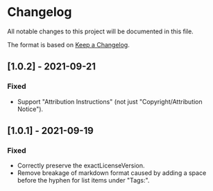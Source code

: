 # Changelog
All notable changes to this project will be documented in this file.

The format is based on [Keep a Changelog](https://keepachangelog.com/en/1.0.0/).


## [1.0.2] - 2021-09-21
### Fixed
- Support "Attribution Instructions" (not just "Copyright/Attribution Notice").


## [1.0.1] - 2021-09-19
### Fixed
- Correctly preserve the exactLicenseVersion.
- Remove breakage of markdown format caused by adding a space before the hyphen for list items under "Tags:".
